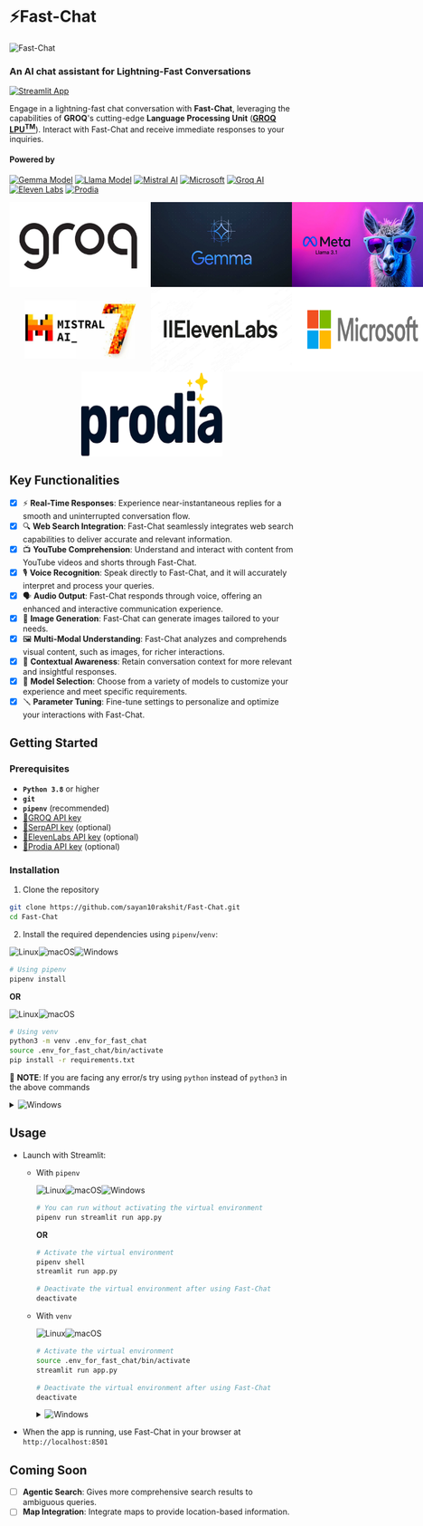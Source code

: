 # ⚡Fast-Chat
  
<img src="utils/static/Fast-Chat_avatar.gif" alt="Fast-Chat" width="400">

### An AI chat assistant for Lightning-Fast Conversations

[![Streamlit App](https://static.streamlit.io/badges/streamlit_badge_black_white.svg)](https://fast-chat.streamlit.app/)

Engage in a lightning-fast chat conversation with **Fast-Chat**, leveraging the capabilities of **GROQ**'s cutting-edge **Language Processing Unit** (**[GROQ LPU<sup>TM</sup>](https://wow.groq.com/why-groq/)**). Interact with Fast-Chat and receive immediate responses to your inquiries.

#### Powered by

[![Gemma Model](https://img.shields.io/badge/Gemma_Model-OS_Models-blue)](https://ai.google.dev/gemma) [![Llama Model](https://img.shields.io/badge/Llama_Model-OS_Models-violet)](https://llama.meta.com/) [![Mistral AI](https://img.shields.io/badge/Mistral_AI-OS_Models-orange)](https://mistral.ai/news/mixtral-of-experts/) [![Microsoft](https://img.shields.io/badge/Microsoft-OS_Models-blue)](https://azure.microsoft.com/en-us/services/cognitive-services/computer-vision/) [![Groq AI](https://img.shields.io/badge/Groq_AI-Inference_Service-black)](https://wow.groq.com/why-groq/) [![Eleven Labs](https://img.shields.io/badge/ElevenLabs-Voice_Synthesis-green)](https://elevenlabs.io/) [![Prodia](https://img.shields.io/badge/Prodia-Image_Generator-purple)](https://prodia.com/)

<div style="display: flex; justify-content: space-around;">
  <img src="utils/static/groq.jpg" alt="groq image" width="250" height="150">
  <img src="utils/static/gemma.webp" alt="gemma image" width="250" height="150">
  <img src="utils/static/llama.webp" alt="llama image" width="250" height="150">
</div>
<div style="display: flex; justify-content: space-around;">
  <img src="utils/static/mistral_ai_image.jpg" alt="mistral image" width="250" height="150"">
  <img src="utils/static/elevenlabs.jpg" alt="elevenlabs image" width="250" height="150">
  <img src="utils/static/microsoft.png" alt="microsoft image" width="250" height="150">
</div>
<div style="display: flex; justify-content: space-around;">
  <img src="utils/static/prodia.png" alt="elevenlabs image" width="250" height="150">
</div>

## Key Functionalities

- [x] ⚡ **Real-Time Responses**: Experience near-instantaneous replies for a smooth and uninterrupted conversation flow.
- [x] 🔍 **Web Search Integration**: Fast-Chat seamlessly integrates web search capabilities to deliver accurate and relevant information.
- [x] 📺 **YouTube Comprehension**: Understand and interact with content from YouTube videos and shorts through Fast-Chat.
- [x] 🎙️ **Voice Recognition**: Speak directly to Fast-Chat, and it will accurately interpret and process your queries.
- [x] 🗣️ **Audio Output**: Fast-Chat responds through voice, offering an enhanced and interactive communication experience.
- [x] 🎨 **Image Generation**: Fast-Chat can generate images tailored to your needs.
- [x] 🖼️ **Multi-Modal Understanding**: Fast-Chat analyzes and comprehends visual content, such as images, for richer interactions.
- [x] 📝 **Contextual Awareness**: Retain conversation context for more relevant and insightful responses.
- [x] 🤖 **Model Selection**: Choose from a variety of models to customize your experience and meet specific requirements.
- [x] 🪛 **Parameter Tuning**: Fine-tune settings to personalize and optimize your interactions with Fast-Chat.

## Getting Started

### Prerequisites

- **`Python 3.8`** or higher
- **`git`**
- **`pipenv`** (recommended)
- [🔗GROQ API key](https://console.groq.com/keys)
- [🔗SerpAPI key](https://serpapi.com/dashboard) (optional)
- [🔗ElevenLabs API key](https://elevenlabs.io/app/speech-synthesis/text-to-speech) (optional)
- [🔗Prodia API key](https://app.prodia.com/api) (optional)

### Installation

1. Clone the repository

```sh
git clone https://github.com/sayan10rakshit/Fast-Chat.git
cd Fast-Chat
```

2. Install the required dependencies using `pipenv`/`venv`:

![Linux](https://img.shields.io/badge/Linux-FCC624?style=for-the-badge&logo=linux&logoColor=black)![macOS](<https://img.shields.io/badge/mac%20os-000000?style=for-the-badge&logo=macos&logoColor=F0F0F0>)![Windows](https://img.shields.io/badge/Windows-0078D6?style=for-the-badge&logo=windows&logoColor=white)

```sh
# Using pipenv
pipenv install
```

**OR**
  
![Linux](https://img.shields.io/badge/Linux-FCC624?style=for-the-badge&logo=linux&logoColor=black)![macOS](<https://img.shields.io/badge/mac%20os-000000?style=for-the-badge&logo=macos&logoColor=F0F0F0>)

```sh
# Using venv
python3 -m venv .env_for_fast_chat
source .env_for_fast_chat/bin/activate
pip install -r requirements.txt
```

🚨 **NOTE**: If you are facing any error/s try using `python` instead of `python3` in the above commands  

<details>
<summary><img src="https://img.shields.io/badge/Windows-0078D6?style=for-the-badge&logo=windows&logoColor=white" alt="Windows" /></summary>

```powershell
# Using venv
python3 -m venv .env_for_fast_chat
.env_for_fast_chat\Scripts\Activate
pip install -r requirements.txt
```

  🚨 **NOTE**: If you are facing any error/s try using `python` instead of `python3` in the above commands  
</details>

## Usage

- Launch with Streamlit:
  - With `pipenv`

    ![Linux](https://img.shields.io/badge/Linux-FCC624?style=for-the-badge&logo=linux&logoColor=black)![macOS](<https://img.shields.io/badge/mac%20os-000000?style=for-the-badge&logo=macos&logoColor=F0F0F0>)![Windows](https://img.shields.io/badge/Windows-0078D6?style=for-the-badge&logo=windows&logoColor=white)

    ```sh
    # You can run without activating the virtual environment
    pipenv run streamlit run app.py
    ```

    **OR**

    ```sh
    # Activate the virtual environment
    pipenv shell
    streamlit run app.py
    ```

    ```sh
    # Deactivate the virtual environment after using Fast-Chat
    deactivate
    ```

  - With `venv`
  
      ![Linux](https://img.shields.io/badge/Linux-FCC624?style=for-the-badge&logo=linux&logoColor=black)![macOS](<https://img.shields.io/badge/mac%20os-000000?style=for-the-badge&logo=macos&logoColor=F0F0F0>)

      ```sh
      # Activate the virtual environment
      source .env_for_fast_chat/bin/activate
      streamlit run app.py
      ```

      ```sh
      # Deactivate the virtual environment after using Fast-Chat
      deactivate
      ```

      <details>
      <summary><img src="https://img.shields.io/badge/Windows-0078D6?style=for-the-badge&logo=windows&logoColor=white" alt="Windows" /></summary>

      ```powershell
      # Activate the virtual environment
      .env_for_fast_chat\Scripts\Activate
      streamlit run app.py
      ```

      ```powershell
      # Deactivate the virtual environment after using Fast-Chat
      deactivate
      ```

      </details>

- When the app is running, use Fast-Chat in your browser at `http://localhost:8501`

## Coming Soon

- [ ] **Agentic Search**: Gives more comprehensive search results to ambiguous queries.
- [ ] **Map Integration**: Integrate maps to provide location-based information.
